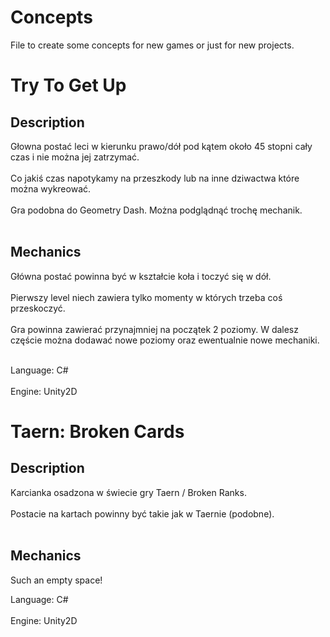 # Concepts

File to create some concepts for new games or just for new projects.

# Try To Get Up

## Description

Głowna postać leci w kierunku prawo/dół pod kątem około 45 stopni cały czas i nie można jej zatrzymać.<br /><br />
Co jakiś czas napotykamy na przeszkody lub na inne dziwactwa które można wykreować.<br /><br />
Gra podobna do Geometry Dash. Można podglądnąć trochę mechanik.<br /><br />

## Mechanics

Główna postać powinna być w kształcie koła i toczyć się w dół.<br /><br />
Pierwszy level niech zawiera tylko momenty w których trzeba coś przeskoczyć.<br /><br />
Gra powinna zawierać przynajmniej na początek 2 poziomy.
W dalesz częście można dodawać nowe poziomy oraz ewentualnie nowe mechaniki.<br /><br />


Language: C#<br /><br />
Engine: Unity2D

# Taern: Broken Cards

## Description

Karcianka osadzona w świecie gry Taern / Broken Ranks.<br /><br />
Postacie na kartach powinny być takie jak w Taernie (podobne).<br /><br />

## Mechanics

Such an empty space!


Language: C#<br /><br />
Engine: Unity2D
